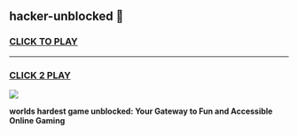 
## hacker-unblocked 👋
<h3>
<a href="https://premium.freeplayer.one?title=hacker-unblocked&ref=14F">CLICK TO PLAY</a></h3>
<hr>

<h3>
<a href="https://premium.freeplayer.one?title=hacker-unblocked&ref=14F">CLICK 2 PLAY</a>
  
</h3>

<a href="https://premium.freeplayer.one?title=hacker-unblocked&ref=12F/"><img src="https://clearcache.store/games.png"></a>


**worlds hardest game unblocked: Your Gateway to Fun and Accessible Online Gaming**
